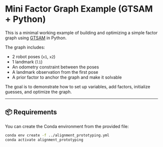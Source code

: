 # Mini Factor Graph Example (GTSAM + Python)

This is a minimal working example of building and optimizing a simple factor graph using [GTSAM](https://gtsam.org/) in Python.

The graph includes:
- 2 robot poses (`x1`, `x2`)
- 1 landmark (`l1`)
- An odometry constraint between the poses
- A landmark observation from the first pose
- A prior factor to anchor the graph and make it solvable

The goal is to demonstrate how to set up variables, add factors, initialize guesses, and optimize the graph.

---

## 📦 Requirements

You can create the Conda environment from the provided file:

```bash
conda env create -f ../alignment_prototyping.yml
conda activate alignment_prototyping

